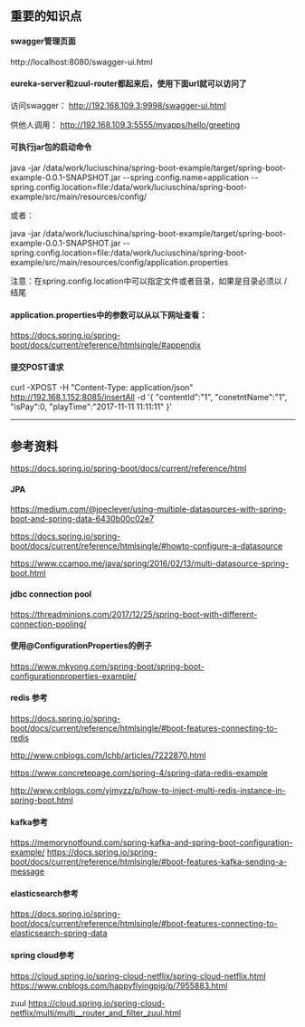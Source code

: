 ## 重要的知识点

#### swagger管理页面
http://localhost:8080/swagger-ui.html

#### eureka-server和zuul-router都起来后，使用下面url就可以访问了
访问swagger：
http://192.168.109.3:9998/swagger-ui.html

供他人调用：
http://192.168.109.3:5555/myapps/hello/greeting


#### 可执行jar包的启动命令
java -jar /data/work/luciuschina/spring-boot-example/target/spring-boot-example-0.0.1-SNAPSHOT.jar --spring.config.name=application --spring.config.location=file:/data/work/luciuschina/spring-boot-example/src/main/resources/config/

或者：

java -jar /data/work/luciuschina/spring-boot-example/target/spring-boot-example-0.0.1-SNAPSHOT.jar --spring.config.location=file:/data/work/luciuschina/spring-boot-example/src/main/resources/config/application.properties

注意：在spring.config.location中可以指定文件或者目录，如果是目录必须以 / 结尾

#### application.properties中的参数可以从以下网址查看：
https://docs.spring.io/spring-boot/docs/current/reference/htmlsingle/#appendix



#### 提交POST请求
curl -XPOST -H "Content-Type: application/json" http://192.168.1.152:8085/insertAll -d '{
    "contentId":"1",
    "conetntName":"1",
    "isPay":0,
    "playTime":"2017-11-11 11:11:11"
}'

------------------------------------


## 参考资料

https://docs.spring.io/spring-boot/docs/current/reference/html

#### JPA
https://medium.com/@joeclever/using-multiple-datasources-with-spring-boot-and-spring-data-6430b00c02e7

https://docs.spring.io/spring-boot/docs/current/reference/htmlsingle/#howto-configure-a-datasource

https://www.ccampo.me/java/spring/2016/02/13/multi-datasource-spring-boot.html


#### jdbc connection pool
https://threadminions.com/2017/12/25/spring-boot-with-different-connection-pooling/

#### 使用@ConfigurationProperties的例子
https://www.mkyong.com/spring-boot/spring-boot-configurationproperties-example/

#### redis 参考
https://docs.spring.io/spring-boot/docs/current/reference/htmlsingle/#boot-features-connecting-to-redis

http://www.cnblogs.com/lchb/articles/7222870.html

https://www.concretepage.com/spring-4/spring-data-redis-example

http://www.cnblogs.com/yjmyzz/p/how-to-inject-multi-redis-instance-in-spring-boot.html

#### kafka参考
https://memorynotfound.com/spring-kafka-and-spring-boot-configuration-example/
https://docs.spring.io/spring-boot/docs/current/reference/htmlsingle/#boot-features-kafka-sending-a-message

#### elasticsearch参考
https://docs.spring.io/spring-boot/docs/current/reference/htmlsingle/#boot-features-connecting-to-elasticsearch-spring-data

#### spring cloud参考
https://cloud.spring.io/spring-cloud-netflix/spring-cloud-netflix.html
https://www.cnblogs.com/happyflyingpig/p/7955883.html

zuul
https://cloud.spring.io/spring-cloud-netflix/multi/multi__router_and_filter_zuul.html

